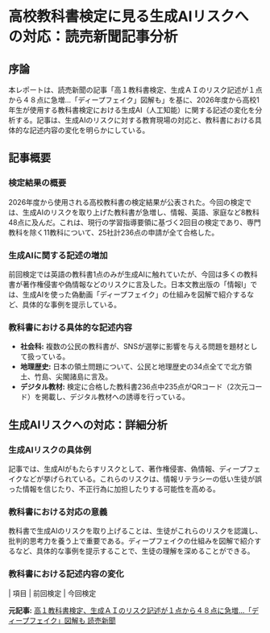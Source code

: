 # 高校教科書検定に見る生成AIリスクへの対応：読売新聞記事分析

## 序論

本レポートは、読売新聞の記事「高１教科書検定、生成ＡＩのリスク記述が１点から４８点に急増…「ディープフェイク」図解も」を基に、2026年度から高校1年生が使用する教科書検定における生成AI（人工知能）に関する記述の変化を分析する。記事は、生成AIのリスクに対する教育現場の対応と、教科書における具体的な記述内容の変化を明らかにしている。

## 記事概要

### 検定結果の概要

2026年度から使用される高校教科書の検定結果が公表された。今回の検定では、生成AIのリスクを取り上げた教科書が急増し、情報、英語、家庭など8教科48点に及んだ。これは、現行の学習指導要領に基づく2回目の検定であり、専門教科を除く11教科について、25社計236点の申請が全て合格した。

### 生成AIに関する記述の増加

前回検定では英語の教科書1点のみが生成AIに触れていたが、今回は多くの教科書が著作権侵害や偽情報などのリスクに言及した。日本文教出版の「情報I」では、生成AIを使った偽動画「ディープフェイク」の仕組みを図解で紹介するなど、具体的な事例を提示している。

### 教科書における具体的な記述内容

* **社会科:** 複数の公民の教科書が、SNSが選挙に影響を与える問題を題材として扱っている。
* **地理歴史:** 日本の領土問題について、公民と地理歴史の34点全てで北方領土、竹島、尖閣諸島に言及。
* **デジタル教材:** 検定に合格した教科書236点中235点がQRコード（2次元コード）を掲載し、デジタル教材への誘導を行っている。

## 生成AIリスクへの対応：詳細分析

### 生成AIリスクの具体例

記事では、生成AIがもたらすリスクとして、著作権侵害、偽情報、ディープフェイクなどが挙げられている。これらのリスクは、情報リテラシーの低い生徒が誤った情報を信じたり、不正行為に加担したりする可能性を高める。

### 教科書における対応の意義

教科書で生成AIのリスクを取り上げることは、生徒がこれらのリスクを認識し、批判的思考力を養う上で重要である。ディープフェイクの仕組みを図解で紹介するなど、具体的な事例を提示することで、生徒の理解を深めることができる。

### 教科書における記述内容の変化

| 項目 | 前回検定 | 今回検定 

**元記事:** [高１教科書検定、生成ＡＩのリスク記述が１点から４８点に急増…「ディープフェイク」図解も 読売新聞](https://www.yomiuri.co.jp/kyoiku/kyoiku/news/20250325-OYT1T50164/)